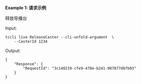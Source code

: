 **Example 1: 请求示例**

释放导播台

Input: 

```
tccli live ReleaseCaster --cli-unfold-argument  \
    --CasterId 1234
```

Output: 
```
{
    "Response": {
        "RequestId": "3c140219-cfe9-470e-b241-907877d6fb03"
    }
}
```

